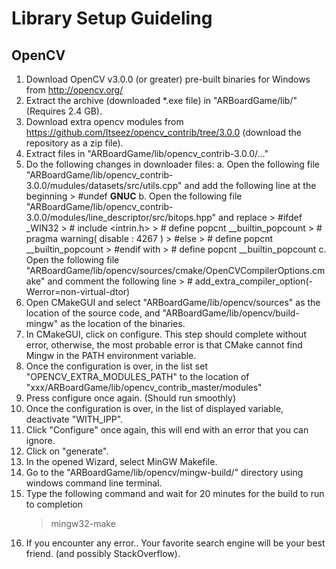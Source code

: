 # Library Setup Guideling

## OpenCV 

1. Download OpenCV v3.0.0 (or greater) pre-built binaries for Windows from http://opencv.org/
2. Extract the archive (downloaded *.exe file) in "ARBoardGame/lib/" (Requires 2.4 GB).
3. Download extra opencv modules from https://github.com/Itseez/opencv_contrib/tree/3.0.0 (download the repository as a zip file).
4. Extract files in "ARBoardGame/lib/opencv_contrib-3.0.0/..."
5. Do the following changes in downloader files:
	a. Open the following file "ARBoardGame/lib/opencv_contrib-3.0.0/mudules/datasets/src/utils.cpp" and add the following line at the beginning
		> #undef __GNUC__
	b. Open the following file "ARBoardGame/lib/opencv_contrib-3.0.0/modules/line_descriptor/src/bitops.hpp" and replace
		> #ifdef _WIN32
		> # include <intrin.h>
		> # define popcnt __builtin_popcount
		> # pragma warning( disable : 4267 )
		> #else
		> # define popcnt __builtin_popcount
		> #endif
		with
		> # define popcnt __builtin_popcount
	c. Open the following file "ARBoardGame/lib/opencv/sources/cmake/OpenCVCompilerOptions.cmake" and comment the following line
		> # add_extra_compiler_option(-Werror=non-virtual-dtor)
6. Open CMakeGUI and select "ARBoardGame/lib/opencv/sources" as the location of the source code, and "ARBoardGame/lib/opencv/build-mingw" as the location of the binaries.
7. In CMakeGUI, click on configure. This step should complete without error, otherwise, the most probable error is that CMake cannot find Mingw in the PATH environment variable.
8. Once the configuration is over, in the list set "OPENCV_EXTRA_MODULES_PATH" to the location of "xxx/ARBoardGame/lib/opencv_contrib_master/modules"
9. Press configure once again. (Should run smoothly)
10. Once the configuration is over, in the list of displayed variable, deactivate "WITH_IPP".
11. Click "Configure" once again, this will end with an error that you can ignore.
12. Click on "generate".
13. In the opened Wizard, select MinGW Makefile.
14. Go to the "ARBoardGame/lib/opencv/mingw-build/" directory using windows command line terminal.
15. Type the following command and wait for 20 minutes for the build to run to completion
	> mingw32-make
16. If you encounter any error.. Your favorite search engine will be your best friend. (and possibly StackOverflow).